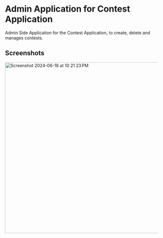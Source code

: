 
# Admin Application for Contest Application
Admin Side Application for the Contest Application, to create, delete and manages contests.

## Screenshots
<img width="563" alt="Screenshot 2024-06-18 at 10 21 23 PM" src="https://github.com/VedantG479/adminContestApplication/assets/79393956/e10a342a-3e27-4687-b3be-3fec40700104">
